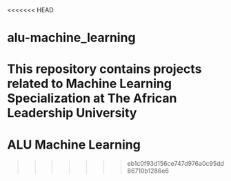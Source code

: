 <<<<<<< HEAD
# alu-machine_learning
This repository contains projects related to Machine Learning Specialization at The African Leadership University
=======
# ALU Machine Learning
>>>>>>> eb1c0f93d156ce747d976a0c95dd86710b1286e6
